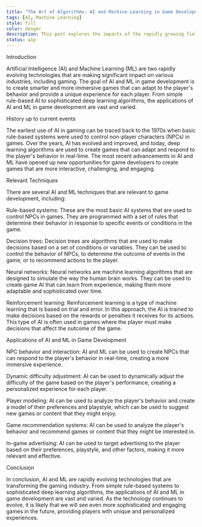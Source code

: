 ```yaml
---
title: "The Art of Algorithms: AI and Machine Learning in Game Development"
tags: [AI, Machine Learning]
style: fill
color: danger
description: This post explores the impacts of the rapidly growing field of artificial intelligence (AI) and machine learning, in the world of games development. I look into the creation of algorithms that enhance the gaming experience and the creative and technical aspects involved in their design.
status: wip
---
```


Introduction

Artificial Intelligence (AI) and Machine Learning (ML) are two rapidly evolving technologies that are making significant impact on various industries, including gaming. The goal of AI and ML in game development is to create smarter and more immersive games that can adapt to the player's behavior and provide a unique experience for each player. From simple rule-based AI to sophisticated deep learning algorithms, the applications of AI and ML in game development are vast and varied.

History up to current events

The earliest use of AI in gaming can be traced back to the 1970s when basic rule-based systems were used to control non-player characters (NPCs) in games. Over the years, AI has evolved and improved, and today, deep learning algorithms are used to create games that can adapt and respond to the player's behavior in real-time. The most recent advancements in AI and ML have opened up new opportunities for game developers to create games that are more interactive, challenging, and engaging.

Relevant Techniques

There are several AI and ML techniques that are relevant to game development, including:

Rule-based systems: These are the most basic AI systems that are used to control NPCs in games. They are programmed with a set of rules that determine their behavior in response to specific events or conditions in the game.

Decision trees: Decision trees are algorithms that are used to make decisions based on a set of conditions or variables. They can be used to control the behavior of NPCs, to determine the outcome of events in the game, or to recommend actions to the player.

Neural networks: Neural networks are machine learning algorithms that are designed to simulate the way the human brain works. They can be used to create game AI that can learn from experience, making them more adaptable and sophisticated over time.

Reinforcement learning: Reinforcement learning is a type of machine learning that is based on trial and error. In this approach, the AI is trained to make decisions based on the rewards or penalties it receives for its actions. This type of AI is often used in games where the player must make decisions that affect the outcome of the game.

Applications of AI and ML in Game Development

NPC behavior and interaction: AI and ML can be used to create NPCs that can respond to the player's behavior in real-time, creating a more immersive experience.

Dynamic difficulty adjustment: AI can be used to dynamically adjust the difficulty of the game based on the player's performance, creating a personalized experience for each player.

Player modeling: AI can be used to analyze the player's behavior and create a model of their preferences and playstyle, which can be used to suggest new games or content that they might enjoy.

Game recommendation systems: AI can be used to analyze the player's behavior and recommend games or content that they might be interested in.

In-game advertising: AI can be used to target advertising to the player based on their preferences, playstyle, and other factors, making it more relevant and effective.

Conclusion

In conclusion, AI and ML are rapidly evolving technologies that are transforming the gaming industry. From simple rule-based systems to sophisticated deep learning algorithms, the applications of AI and ML in game development are vast and varied. As the technology continues to evolve, it is likely that we will see even more sophisticated and engaging games in the future, providing players with unique and personalized experiences.

